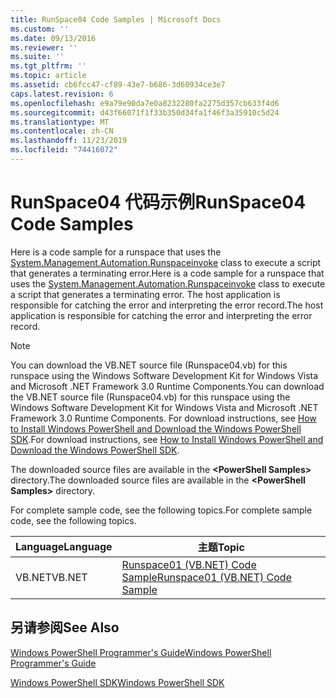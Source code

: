 ```yaml
---
title: RunSpace04 Code Samples | Microsoft Docs
ms.custom: ''
ms.date: 09/13/2016
ms.reviewer: ''
ms.suite: ''
ms.tgt_pltfrm: ''
ms.topic: article
ms.assetid: cb6fcc47-cf89-43e7-b686-3d60934ce3e7
caps.latest.revision: 6
ms.openlocfilehash: e9a79e90da7e0a8232280fa2275d357cb633f4d6
ms.sourcegitcommit: d43f66071f1f33b350d34fa1f46f3a35910c5d24
ms.translationtype: MT
ms.contentlocale: zh-CN
ms.lasthandoff: 11/23/2019
ms.locfileid: "74416072"
---
```

# <a name="runspace04-code-samples"></a><span data-ttu-id="f2d12-102">RunSpace04 代码示例</span><span class="sxs-lookup"><span data-stu-id="f2d12-102">RunSpace04 Code Samples</span></span>

<span data-ttu-id="f2d12-103">Here is a code sample for a runspace that uses the [System.Management.Automation.Runspaceinvoke](/dotnet/api/System.Management.Automation.RunspaceInvoke) class to execute a script that generates a terminating error.</span><span class="sxs-lookup"><span data-stu-id="f2d12-103">Here is a code sample for a runspace that uses the [System.Management.Automation.Runspaceinvoke](/dotnet/api/System.Management.Automation.RunspaceInvoke) class to execute a script that generates a terminating error.</span></span> <span data-ttu-id="f2d12-104">The host application is responsible for catching the error and interpreting the error record.</span><span class="sxs-lookup"><span data-stu-id="f2d12-104">The host application is responsible for catching the error and interpreting the error record.</span></span>

> [!NOTE]
> <span data-ttu-id="f2d12-105">You can download the VB.NET source file (Runspace04.vb) for this runspace using the Windows Software Development Kit for Windows Vista and Microsoft .NET Framework 3.0 Runtime Components.</span><span class="sxs-lookup"><span data-stu-id="f2d12-105">You can download the VB.NET source file (Runspace04.vb) for this runspace using the Windows Software Development Kit for Windows Vista and Microsoft .NET Framework 3.0 Runtime Components.</span></span> <span data-ttu-id="f2d12-106">For download instructions, see [How to Install Windows PowerShell and Download the Windows PowerShell SDK](/powershell/scripting/developer/installing-the-windows-powershell-sdk).</span><span class="sxs-lookup"><span data-stu-id="f2d12-106">For download instructions, see [How to Install Windows PowerShell and Download the Windows PowerShell SDK](/powershell/scripting/developer/installing-the-windows-powershell-sdk).</span></span>
>
> <span data-ttu-id="f2d12-107">The downloaded source files are available in the **\<PowerShell Samples>** directory.</span><span class="sxs-lookup"><span data-stu-id="f2d12-107">The downloaded source files are available in the **\<PowerShell Samples>** directory.</span></span>

<span data-ttu-id="f2d12-108">For complete sample code, see the following topics.</span><span class="sxs-lookup"><span data-stu-id="f2d12-108">For complete sample code, see the following topics.</span></span>

|<span data-ttu-id="f2d12-109">Language</span><span class="sxs-lookup"><span data-stu-id="f2d12-109">Language</span></span>|<span data-ttu-id="f2d12-110">主题</span><span class="sxs-lookup"><span data-stu-id="f2d12-110">Topic</span></span>|
|--------------|-----------|
|<span data-ttu-id="f2d12-111">VB.NET</span><span class="sxs-lookup"><span data-stu-id="f2d12-111">VB.NET</span></span>|[<span data-ttu-id="f2d12-112">Runspace01 (VB.NET) Code Sample</span><span class="sxs-lookup"><span data-stu-id="f2d12-112">Runspace01 (VB.NET) Code Sample</span></span>](./runspace01-vb-net-code-sample.md)|

## <a name="see-also"></a><span data-ttu-id="f2d12-113">另请参阅</span><span class="sxs-lookup"><span data-stu-id="f2d12-113">See Also</span></span>

[<span data-ttu-id="f2d12-114">Windows PowerShell Programmer's Guide</span><span class="sxs-lookup"><span data-stu-id="f2d12-114">Windows PowerShell Programmer's Guide</span></span>](./windows-powershell-programmer-s-guide.md)

[<span data-ttu-id="f2d12-115">Windows PowerShell SDK</span><span class="sxs-lookup"><span data-stu-id="f2d12-115">Windows PowerShell SDK</span></span>](../windows-powershell-reference.md)

